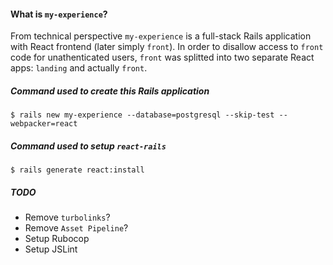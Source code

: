 #### What is `my-experience`?

From technical perspective `my-experience` is a full-stack Rails application with React frontend (later simply `front`).
In order to disallow access to `front` code for unathenticated users, `front` was splitted into two separate React apps: `landing` and actually `front`.

##### Command used to create this Rails application

`$ rails new my-experience --database=postgresql --skip-test --webpacker=react`

##### Command used to setup `react-rails`

`$ rails generate react:install`

##### TODO

- Remove `turbolinks`?
- Remove `Asset Pipeline`?
- Setup Rubocop
- Setup JSLint
